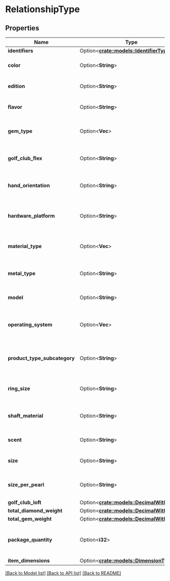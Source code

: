 # RelationshipType

## Properties

Name | Type | Description | Notes
------------ | ------------- | ------------- | -------------
**identifiers** | Option<[**crate::models::IdentifierType**](IdentifierType.md)> |  | [optional]
**color** | Option<**String**> | The color variation of the item. | [optional]
**edition** | Option<**String**> | The edition variation of the item. | [optional]
**flavor** | Option<**String**> | The flavor variation of the item. | [optional]
**gem_type** | Option<**Vec<String>**> | The gem type variations of the item. | [optional]
**golf_club_flex** | Option<**String**> | The golf club flex variation of an item. | [optional]
**hand_orientation** | Option<**String**> | The hand orientation variation of an item. | [optional]
**hardware_platform** | Option<**String**> | The hardware platform variation of an item. | [optional]
**material_type** | Option<**Vec<String>**> | The material type variations of an item. | [optional]
**metal_type** | Option<**String**> | The metal type variation of an item. | [optional]
**model** | Option<**String**> | The model variation of an item. | [optional]
**operating_system** | Option<**Vec<String>**> | The operating system variations of an item. | [optional]
**product_type_subcategory** | Option<**String**> | The product type subcategory variation of an item. | [optional]
**ring_size** | Option<**String**> | The ring size variation of an item. | [optional]
**shaft_material** | Option<**String**> | The shaft material variation of an item. | [optional]
**scent** | Option<**String**> | The scent variation of an item. | [optional]
**size** | Option<**String**> | The size variation of an item. | [optional]
**size_per_pearl** | Option<**String**> | The size per pearl variation of an item. | [optional]
**golf_club_loft** | Option<[**crate::models::DecimalWithUnits**](DecimalWithUnits.md)> |  | [optional]
**total_diamond_weight** | Option<[**crate::models::DecimalWithUnits**](DecimalWithUnits.md)> |  | [optional]
**total_gem_weight** | Option<[**crate::models::DecimalWithUnits**](DecimalWithUnits.md)> |  | [optional]
**package_quantity** | Option<**i32**> | The package quantity variation of an item. | [optional]
**item_dimensions** | Option<[**crate::models::DimensionType**](DimensionType.md)> |  | [optional]

[[Back to Model list]](../README.md#documentation-for-models) [[Back to API list]](../README.md#documentation-for-api-endpoints) [[Back to README]](../README.md)


